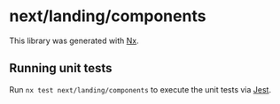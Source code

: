 # next/landing/components

This library was generated with [Nx](https://nx.dev).

## Running unit tests

Run `nx test next/landing/components` to execute the unit tests via [Jest](https://jestjs.io).
